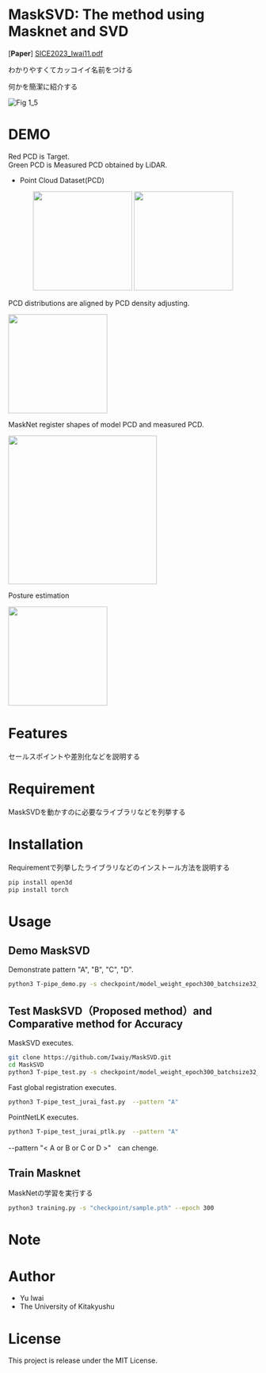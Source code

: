 # MaskSVD: The method using Masknet and SVD
[**Paper**] [SICE2023_Iwai11.pdf](https://github.com/user-attachments/files/16595458/SICE2023_Iwai11.pdf)

わかりやすくてカッコイイ名前をつける
 
何かを簡潔に紹介する

 ![Fig 1_5](https://github.com/user-attachments/assets/e07e608d-5152-4a59-b39f-7f5b1bdd62c0)
 
# DEMO

Red PCD is Target. \
Green PCD is Measured PCD obtained by LiDAR.
 
* Point Cloud Dataset(PCD) 

<p align="center">
      <img src="https://github.com/user-attachments/assets/541bdc40-3e8d-4c9f-ae19-8cd6f88f562e" height="200">
      <img src="https://github.com/user-attachments/assets/0a3075bf-cf28-4b9f-8104-22c716e6283b" height="200">
</p>

PCD distributions are aligned by PCD density adjusting.

<img src="https://github.com/user-attachments/assets/0b3c1752-225a-42c4-8fed-edc2080912be" height="200" >

MaskNet register shapes of model PCD and measured PCD.

<img src="https://github.com/user-attachments/assets/bcfac44b-8926-4a15-9538-be655536fde8" height="300" >

Posture estimation 

<img src="https://github.com/user-attachments/assets/bf8de7c7-8fbf-43e2-8356-c5917fcb2b14" height="200" >

# Features


セールスポイントや差別化などを説明する
 
# Requirement
 
MaskSVDを動かすのに必要なライブラリなどを列挙する

 
# Installation
 
Requirementで列挙したライブラリなどのインストール方法を説明する
 
```bash
pip install open3d
pip install torch
```
 
# Usage
## Demo MaskSVD

Demonstrate pattern "A", "B", "C", "D".

```bash
python3 T-pipe_demo.py -s checkpoint/model_weight_epoch300_batchsize32_plane.pth --pattern "A"
```

## Test MaskSVD（Proposed method）and Comparative method for Accuracy

 MaskSVD executes.

```bash
git clone https://github.com/Iwaiy/MaskSVD.git
cd MaskSVD
python3 T-pipe_test.py -s checkpoint/model_weight_epoch300_batchsize32_plane.pth --pattern "A"
```

Fast global registration executes.

```bash
python3 T-pipe_test_jurai_fast.py  --pattern "A"
```

PointNetLK executes.

```bash
python3 T-pipe_test_jurai_ptlk.py  --pattern "A"
```

--pattern "< A or B or C or D >"　can chenge.　

## Train Masknet
MaskNetの学習を実行する

```bash
python3 training.py -s "checkpoint/sample.pth" --epoch 300
```

# Note

# Author
 
* Yu Iwai
* The University of Kitakyushu
 
# License

This project is release under the MIT License.
